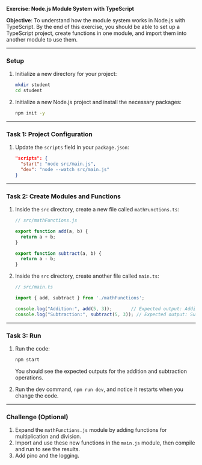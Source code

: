 **Exercise: Node.js Module System with TypeScript**

**Objective**: To understand how the module system works in Node.js with TypeScript. By the end of this exercise, you should be able to set up a TypeScript project, create functions in one module, and import them into another module to use them.

---

### **Setup**

1. Initialize a new directory for your project:
   ```bash
   mkdir student
   cd student
   ```

2. Initialize a new Node.js project and install the necessary packages:
   ```bash
   npm init -y
   ```

---

### **Task 1: Project Configuration**

1. Update the `scripts` field in your `package.json`:

    ```json
    "scripts": {
      "start": "node src/main.js",
      "dev": "node --watch src/main.js"
    }
    ```


---

### **Task 2: Create Modules and Functions**

1. Inside the `src` directory, create a new file called `mathFunctions.ts`:

    ```js
    // src/mathFunctions.js

    export function add(a, b) {
      return a + b;
    }

    export function subtract(a, b) {
      return a - b;
    }
    ```

2. Inside the `src` directory, create another file called `main.ts`:

    ```js
    // src/main.ts

    import { add, subtract } from './mathFunctions';

    console.log("Addition:", add(5, 3));       // Expected output: Addition: 8
    console.log("Subtraction:", subtract(5, 3)); // Expected output: Subtraction: 2
    ```

---

### **Task 3: Run**

1. Run the code:

    ```bash
    npm start
    ```

    You should see the expected outputs for the addition and subtraction operations.

2. Run the dev command, `npm run dev`, and notice it restarts when you change the code.

---

### **Challenge (Optional)**

1. Expand the `mathFunctions.js` module by adding functions for multiplication and division.
2. Import and use these new functions in the `main.js` module, then compile and run to see the results.
3. Add pino and the logging.
